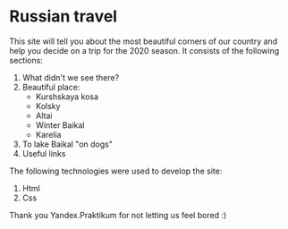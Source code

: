 # Russian travel

This site will tell you about the most beautiful corners of our country and help you decide on a trip for the 2020 season.
It consists of the following sections:

1. What didn't we see there?
2. Beautiful place:
   * Kurshskaya kosa
   * Kolsky
   * Altai
   * Winter Baikal
   * Karelia
3. To lake Baikal "on dogs"
4. Useful links

The following technologies were used to develop the site:
1. Html
2. Css

Thank you Yandex.Praktikum for not letting us feel bored :)
